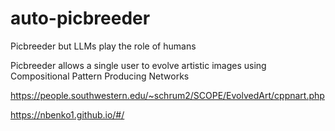 # auto-picbreeder
Picbreeder but LLMs play the role of humans

Picbreeder allows a single user to evolve artistic images using Compositional Pattern Producing Networks

https://people.southwestern.edu/~schrum2/SCOPE/EvolvedArt/cppnart.php

https://nbenko1.github.io/#/
